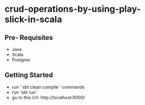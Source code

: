 # crud-operations-by-using-play-slick-in-scala

## Pre- Requisites

* Java
* Scala
* Postgres

## Getting Started
  * run ' sbt clean compile ' commands
  * run 'sbt run'
  * go to this Url: http://localhost:9000/
